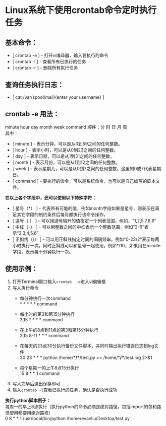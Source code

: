 # Linux系统下使用crontab命令定时执行任务

## 基本命令：
* [ crontab -e ]  - 打开vi编译器，输入要执行的命令  
* [ crontab -l ]  - 查看所有已执行的任务  
* [ crontab -r ]  - 删除所有执行任务  

## 查询任务执行日志：
* [ cat /var/spool/mail/{enter your username} ] 

## crontab -e 用法：
minute   hour   day   month   week   command     顺序：分 时 日 月 周  
其中：  
* [ minute ]      - 表示分钟，可以是从0到59之间的任何整数。  
* [ hour ]        - 表示小时，可以是从0到23之间的任何整数。  
* [ day ]         - 表示日期，可以是从1到31之间的任何整数。  
* [ month ]       - 表示月份，可以是从1到12之间的任何整数。  
* [ week ]        - 表示星期几，可以是从0到7之间的任何整数，这里的0或7代表星期日。  
* [ command ]     - 要执行的命令，可以是系统命令，也可以是自己编写的脚本文件。

**在以上各个字段中，还可以使用以下特殊字符：**  
* [ 星号（\*） ]     - 代表所有可能的值，例如month字段如果是星号，则表示在满足其它字段的制约条件后每月都执行该命令操作。  
* [ 逗号（,） ]      - 可以用逗号隔开的值指定一个列表范围，例如，“1,2,5,7,8,9”  
* [ 中杠（-） ]      - 可以用整数之间的中杠表示一个整数范围，例如“2-6”表示“2,3,4,5,6”  
* [ 正斜线（/） ]    - 可以用正斜线指定时间的间隔频率，例如“0-23/2”表示每两小时执行一次。同时正斜线可以和星号一起使用，例如*/10，如果用在minute字段，表示每十分钟执行一次。  

## 使用示例：
1. 打开Terminal窗口输入`crontab  -e`进入vi编辑框  
2. 写入执行命令  
    * 每分钟执行一次command  
    \* * * * * command  
    
    * 每小时的第3和第15分钟执行  
    3,15 * * * * command  

    * 在上午的8点到11点的第3和第15分钟执行  
    3,15 8-11 * * * command  

    * 在每天的23点30分执行备份文件脚本，并同时输出执行错误日志到log文件    
    30 23 * * * python /home/\***/\***/test.py >> /home/\***/\***/test.log 2>&1  
    
    * 每个星期一的上午8点15分执行  
    15 8 * * 1 command  
3. 写入完毕后退出保存即可
4. 输入`crontab -l`查看已执行的任务，确认是否执行成功

**执行python脚本例子：**  
每周一的早上8点执行（执行python的命令必须是绝对路径，包括import的包和路径使用都要用绝对路径）  
0 8 * * 1 /usr/local/bin/python /home/evanliu/Desktop/test.py  
